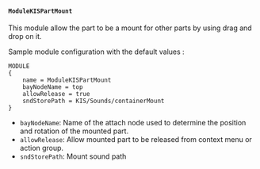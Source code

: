 #### `ModuleKISPartMount`

This module allow the part to be a mount for other parts by using drag and drop on it.

Sample module configuration with the default values :
```
MODULE
{
	name = ModuleKISPartMount
	bayNodeName = top
	allowRelease = true
	sndStorePath = KIS/Sounds/containerMount
}
```

- `bayNodeName`: Name of the attach node used to determine the position and rotation of the mounted part.
- `allowRelease`: Allow mounted part to be released from context menu or action group.
- `sndStorePath`: Mount sound path